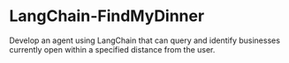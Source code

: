 # LangChain-FindMyDinner
Develop an agent using LangChain that can query and identify businesses currently open within a specified distance from the user.
